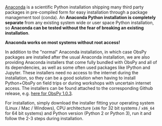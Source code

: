 [Anaconda](https://store.continuum.io/cshop/anaconda/) is a scientific Python installation shipping many third party packages in pre-compiled form for easy installation through a package management tool (conda). An **Anaconda Python installation is completely separate** from any existing system wide or user space Python installation, so **Anaconda can be tested without the fear of breaking an existing installation**.

**Anaconda works on most systems without root access!**

In addition to the "normal" Anaconda installation, in which case ObsPy packages are installed after the usual Anaconda installation, we are also providing Anaconda installers that come fully bundled with ObsPy and all of its dependencies, as well as some often used packages like IPython and Jupyter. These installers need no access to the internet during the installation, so they can be a good solution when having to install Python+ObsPy on field trips or during workshops with uncertain internet access. The installers can be found attached to the corresponding Github release, e.g. [here for ObsPy 1.0.3](https://github.com/obspy/obspy/releases/tag/1.0.3).

For installation, simply download the installer fitting your operating system (Linux / Mac / Windows), CPU architecture (`x86` for 32 bit systems / `x86_64` for 64 bit systems) and Python version (Python 2 or Python 3), run it and follow the 2-3 steps during installation.